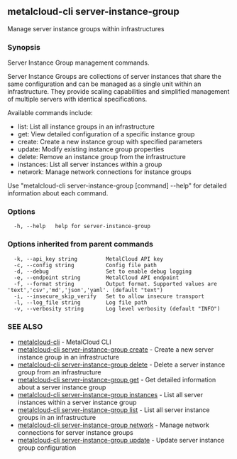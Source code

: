 ## metalcloud-cli server-instance-group

Manage server instance groups within infrastructures

### Synopsis

Server Instance Group management commands.

Server Instance Groups are collections of server instances that share the same configuration
and can be managed as a single unit within an infrastructure. They provide scaling capabilities
and simplified management of multiple servers with identical specifications.

Available commands include:
- list: List all instance groups in an infrastructure
- get: View detailed configuration of a specific instance group
- create: Create a new instance group with specified parameters
- update: Modify existing instance group properties
- delete: Remove an instance group from the infrastructure
- instances: List all server instances within a group
- network: Manage network connections for instance groups

Use "metalcloud-cli server-instance-group [command] --help" for detailed information about each command.

### Options

```
  -h, --help   help for server-instance-group
```

### Options inherited from parent commands

```
  -k, --api_key string         MetalCloud API key
  -c, --config string          Config file path
  -d, --debug                  Set to enable debug logging
  -e, --endpoint string        MetalCloud API endpoint
  -f, --format string          Output format. Supported values are 'text','csv','md','json','yaml'. (default "text")
  -i, --insecure_skip_verify   Set to allow insecure transport
  -l, --log_file string        Log file path
  -v, --verbosity string       Log level verbosity (default "INFO")
```

### SEE ALSO

* [metalcloud-cli](metalcloud-cli.md)	 - MetalCloud CLI
* [metalcloud-cli server-instance-group create](metalcloud-cli_server-instance-group_create.md)	 - Create a new server instance group in an infrastructure
* [metalcloud-cli server-instance-group delete](metalcloud-cli_server-instance-group_delete.md)	 - Delete a server instance group from an infrastructure
* [metalcloud-cli server-instance-group get](metalcloud-cli_server-instance-group_get.md)	 - Get detailed information about a server instance group
* [metalcloud-cli server-instance-group instances](metalcloud-cli_server-instance-group_instances.md)	 - List all server instances within a server instance group
* [metalcloud-cli server-instance-group list](metalcloud-cli_server-instance-group_list.md)	 - List all server instance groups in an infrastructure
* [metalcloud-cli server-instance-group network](metalcloud-cli_server-instance-group_network.md)	 - Manage network connections for server instance groups
* [metalcloud-cli server-instance-group update](metalcloud-cli_server-instance-group_update.md)	 - Update server instance group configuration

